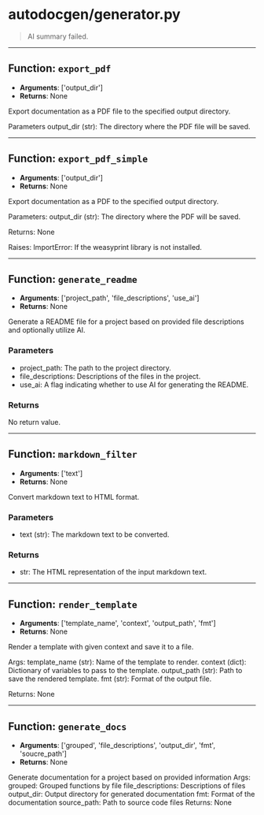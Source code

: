 # autodocgen/generator.py

> AI summary failed.


---


## Function: `export_pdf`
- **Arguments**: ['output_dir']
- **Returns**: None

Export documentation as a PDF file to the specified output directory.

Parameters
output_dir (str): The directory where the PDF file will be saved.


---


## Function: `export_pdf_simple`
- **Arguments**: ['output_dir']
- **Returns**: None

Export documentation as a PDF to the specified output directory.

 Parameters:
 output_dir (str): The directory where the PDF will be saved. 

 Returns:
 None 

 Raises:
 ImportError: If the weasyprint library is not installed.


---


## Function: `generate_readme`
- **Arguments**: ['project_path', 'file_descriptions', 'use_ai']
- **Returns**: None

Generate a README file for a project based on provided file descriptions and optionally utilize AI.

### Parameters
* project_path: The path to the project directory.
* file_descriptions: Descriptions of the files in the project.
* use_ai: A flag indicating whether to use AI for generating the README.

### Returns 
No return value.


---


## Function: `markdown_filter`
- **Arguments**: ['text']
- **Returns**: None

Convert markdown text to HTML format.

### Parameters

* text (str): The markdown text to be converted.

### Returns

* str: The HTML representation of the input markdown text.


---


## Function: `render_template`
- **Arguments**: ['template_name', 'context', 'output_path', 'fmt']
- **Returns**: None

Render a template with given context and save it to a file.

 Args:
     template_name (str): Name of the template to render.
     context (dict): Dictionary of variables to pass to the template.
     output_path (str): Path to save the rendered template.
     fmt (str): Format of the output file.

 Returns:
     None


---


## Function: `generate_docs`
- **Arguments**: ['grouped', 'file_descriptions', 'output_dir', 'fmt', 'soucre_path']
- **Returns**: None

Generate documentation for a project based on provided information
  Args:
    grouped: Grouped functions by file
    file_descriptions: Descriptions of files
    output_dir: Output directory for generated documentation
    fmt: Format of the documentation
    source_path: Path to source code files
  Returns: 
    None

